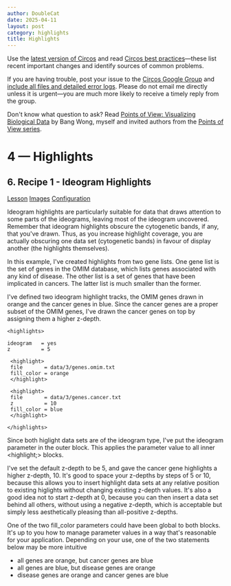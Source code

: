 ```yaml
---
author: DoubleCat
date: 2025-04-11
layout: post
category: highlights
title: Highlights
---
```


Use the [latest version of Circos](/software/download/circos/) and read
[Circos best
practices](/documentation/tutorials/reference/best_practices/)—these list
recent important changes and identify sources of common problems.

If you are having trouble, post your issue to the [Circos Google
Group](https://groups.google.com/group/circos-data-visualization) and [include
all files and detailed error logs](/support/support/). Please do not email me
directly unless it is urgent—you are much more likely to receive a timely
reply from the group.

Don't know what question to ask? Read [Points of View: Visualizing Biological
Data](https://www.nature.com/nmeth/journal/v9/n12/full/nmeth.2258.html) by
Bang Wong, myself and invited authors from the [Points of View
series](https://mk.bcgsc.ca/pointsofview).

# 4 — Highlights

## 6\. Recipe 1 - Ideogram Highlights

[Lesson](/documentation/tutorials/highlights/recipe1/lesson)
[Images](/documentation/tutorials/highlights/recipe1/images)
[Configuration](/documentation/tutorials/highlights/recipe1/configuration)

Ideogram highlights are particularly suitable for data that draws attention to
some parts of the ideograms, leaving most of the ideogram uncovered. Remember
that ideogram highlights obscure the cytogenetic bands, if any, that you've
drawn. Thus, as you increase highlight coverage, you are actually obscuring
one data set (cytogenetic bands) in favour of display another (the highlights
themselves).

In this example, I've created highlights from two gene lists. One gene list is
the set of genes in the OMIM database, which lists genes associated with any
kind of disease. The other list is a set of genes that have been implicated in
cancers. The latter list is much smaller than the former.

I've defined two ideogram highlight tracks, the OMIM genes drawn in orange and
the cancer genes in blue. Since the cancer genes are a proper subset of the
OMIM genes, I've drawn the cancer genes on top by assigning them a higher
z-depth.

    
    
    <highlights>
    
    ideogram   = yes
    z          = 5
    
     <highlight>
     file       = data/3/genes.omim.txt
     fill_color = orange
     </highlight>
    
     <highlight>
     file       = data/3/genes.cancer.txt
     z          = 10
     fill_color = blue
     </highlight>
    
    </highlights>
    

Since both higlight data sets are of the ideogram type, I've put the ideogram
parameter in the outer <highlights> block. This applies the parameter value to
all inner <highlight;> blocks.

I've set the default z-depth to be 5, and gave the cancer gene highlights a
higher z-depth, 10. It's good to space your z-depths by steps of 5 or 10,
because this allows you to insert highlight data sets at any relative position
to existing higlights without changing existing z-depth values. It's also a
good idea not to start z-depth at 0, because you can then insert a data set
behind all others, without using a negative z-depth, which is acceptable but
simply less aesthetically pleasing than all-positive z-depths.

One of the two fill_color parameters could have been global to both
<highlight> blocks. It's up to you how to manage parameter values in a way
that's reasonable for your application. Depending on your use, one of the two
statements below may be more intuitive

  * all genes are orange, but cancer genes are blue 
  * all genes are blue, but disease genes are orange 
  * disease genes are orange and cancer genes are blue 

